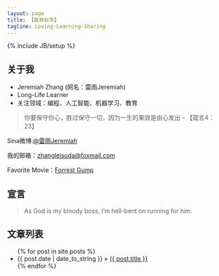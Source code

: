 ```yaml
---
layout: page
title: 【直奔标竿】
tagline: Loving-Learning-Sharing
---
```

{% include JB/setup %}

## 关于我

- Jeremiah Zhang (网名：雷雨Jeremiah)
- Long-Life Learner 
- 关注领域：编程、人工智能、机器学习、教育

> 你要保守你心，胜过保守一切，因为一生的果效是由心发出 - 【箴言4：23】  

Sina微博:[@雷雨Jeremiah](http://weibo.com/ZhangXiaowoStef)

我的邮箱：zhangleisuda@foxmail.com

Favorite Movie：[Forrest Gump](http://movie.douban.com/subject/1292720/)

## 宣言

> As God is my bloody boss, I’m hell-bent on running for him. 

## 文章列表

<ul class="posts">
  {% for post in site.posts %}
    <li><span>{{ post.date | date_to_string }}</span> &raquo; <a href="{{ BASE_PATH }}{{ post.url }}">{{ post.title }}</a></li>
  {% endfor %}
</ul>



